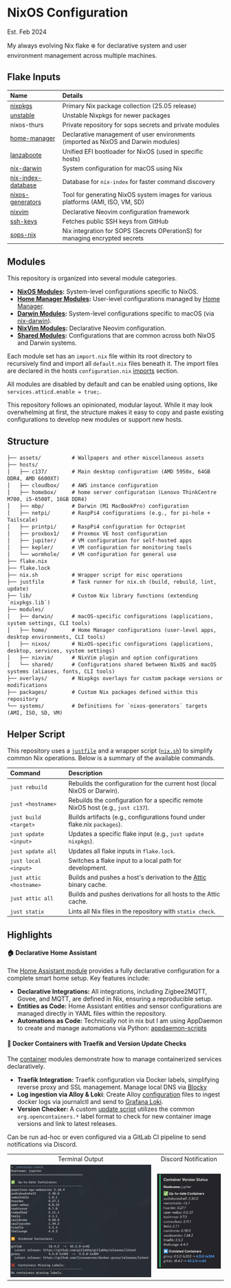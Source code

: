# NixOS Configuration
Est. Feb 2024

My always evolving Nix flake ❄️ for declarative system and user environment management across multiple machines.

## Flake Inputs
| Name | Details |
|:-----------| :------|
| [nixpkgs](https://github.com/NixOS/nixpkgs/tree/nixos-25.05) | Primary Nix package collection (25.05 release) |
| [unstable](https://github.com/NixOS/nixpkgs/tree/nixos-unstable) | Unstable Nixpkgs for newer packages |
| nixos-thurs | Private repository for sops secrets and private modules |
| [home-manager](https://github.com/nix-community/home-manager/tree/release-25.05) | Declarative management of user environments (imported as NixOS and Darwin modules) |
| [lanzaboote](https://github.com/nix-community/lanzaboote) | Unified EFI bootloader for NixOS (used in specific hosts) |
| [nix-darwin](https://github.com/LnL7/nix-darwin) | System configuration for macOS using Nix |
| [nix-index-database](https://github.com/nix-community/nix-index-database) | Database for `nix-index` for faster command discovery |
| [nixos-generators](https://github.com/nix-community/nixos-generators) | Tool for generating NixOS system images for various platforms (AMI, ISO, VM, SD) |
| [nixvim](https://github.com/nix-community/nixvim/tree/main) | Declarative Neovim configuration framework |
| [ssh-keys](https://github.com/thursdaddy.keys) | Fetches public SSH keys from GitHub |
| [sops-nix](https://github.com/Mic92/sops-nix) | Nix integration for SOPS (Secrets OPerationS) for managing encrypted secrets |

## Modules

This repository is organized into several module categories.

-   **[NixOS Modules](https://github.com/thursdaddy/nixos-config/tree/main/modules/nixos):** System-level configurations specific to NixOS.
-   **[Home Manager Modules](https://github.com/thursdaddy/nixos-config/tree/main/modules/home):** User-level configurations managed by [Home Manager](https://github.com/nix-community/home-manager).
-   **[Darwin Modules](https://github.com/thursdaddy/nixos-config/tree/main/modules/darwin):** System-level configurations specific to macOS (via [nix-darwin](https://github.com/nix-darwin/nix-darwin)).
-   **[NixVim Modules](https://github.com/thursdaddy/nixos-config/tree/main/modules/nixvim):** Declarative Neovim configuration.
-   **[Shared Modules](https://github.com/thursdaddy/nixos-config/tree/main/modules/shared):** Configurations that are common across both NixOS and Darwin systems.

Each module set has an `import.nix` file within its root directory to recursively find and import all `default.nix` files beneath it. The import files are declared in the hosts `configuration.nix` [imports](./hosts/c137/configuration.nix#L15) section.

All modules are disabled by default and can be enabled using options, like `services.atticd.enable = true;`.

This repository follows an opinionated, modular layout. While it may look overwhelming at first, the structure makes it easy to copy and paste existing configurations to develop new modules or support new hosts.

## Structure

```
├── assets/          # Wallpapers and other miscellaneous assets
├── hosts/
│   ├── c137/        # Main desktop configuration (AMD 5950x, 64GB DDR4, AMD 6600XT)
│   ├── cloudbox/    # AWS instance configuration
│   ├── homebox/     # home server configuration (Lenovo ThinkCentre M700, i5-6500T, 16GB DDR4)
│   ├── mbp/         # Darwin (M1 MacBookPro) configuration
│   ├── netpi/       # RaspPi4 configurations (e.g., for pi-hole + Tailscale)
│   ├── printpi/     # RaspPi4 configuration for Octoprint
│   ├── proxbox1/    # Proxmox VE host configuration
│   ├── jupiter/     # VM configuration for self-hosted apps
│   ├── kepler/      # VM configuration for monitoring tools
│   └── wormhole/    # VM configuration for general use
├── flake.nix
├── flake.lock
├── nix.sh           # Wrapper script for misc operations
├── justfile         # Task runner for nix.sh (build, rebuild, lint, update)
├── lib/             # Custom Nix library functions (extending `nixpkgs.lib`)
├── modules/
│   ├── darwin/      # macOS-specific configurations (applications, system settings, CLI tools)
│   ├── home/        # Home Manager configurations (user-level apps, desktop environments, CLI tools)
│   ├── nixos/       # NixOS-specific configurations (applications, desktop, services, system settings)
│   ├── nixvim/      # NixVim plugin and option configurations
│   └── shared/      # Configurations shared between NixOS and macOS systems (aliases, fonts, CLI tools)
├── overlays/        # Nixpkgs overlays for custom package versions or modifications
├── packages/        # Custom Nix packages defined within this repository
└── systems/         # Definitions for `nixos-generators` targets (AMI, ISO, SD, VM)
```

## Helper Script

This repository uses a [`justfile`](./justfile) and a wrapper script ([`nix.sh`](./nix.sh)) to simplify common Nix operations. Below is a summary of the available commands.

| Command | Description |
| :--- | :--- |
| `just rebuild` | Rebuilds the configuration for the current host (local NixOS or Darwin). |
| `just <hostname>` | Rebuilds the configuration for a specific remote NixOS host (e.g., `just c137`). |
| `just build <target>` | Builds artifacts (e.g., configurations found under flake.nix `packages`). |
| `just update <input>` | Updates a specific flake input (e.g., `just update nixpkgs`). |
| `just update all` | Updates all flake inputs in `flake.lock`. |
| `just local <input>` | Switches a flake input to a local path for development. |
| `just attic <hostname>` | Builds and pushes a host's derivation to the [Attic](https://github.com/zhaofengli/attic) binary cache. |
| `just attic all` | Builds and pushes derivations for all hosts to the Attic cache. |
| `just statix` | Lints all Nix files in the repository with `statix check`. |

## Highlights

#### 🏠 Declarative Home Assistant

The [Home Assistant module](./modules/nixos/apps/home-assistant) provides a fully declarative configuration for a complete smart home setup. Key features include:

- **Declarative Integrations:** All integrations, including Zigbee2MQTT, Govee, and MQTT, are defined in Nix, ensuring a reproducible setup.
- **Entities as Code:** Home Assistant entities and sensor configurations are managed directly in YAML files within the repository.
- **Automations as Code:** Technically not in nix but I am using AppDaemon to create and manage automations via Python: [appdaemon-scripts](https://github.com/thursdaddy/appdaemon-scripts)

#### 🐳 Docker Containers with Traefik and Version Update Checks

The [container](./modules/nixos/containers) modules demonstrate how to manage containerized services declaratively.

- **Traefik Integration:** Traefik configuration via Docker labels, simplifying reverse proxy and SSL management. Manage local DNS via [Blocky](./modules/nixos/services/blocky/blocky.yml)
- **Log ingestion via Alloy & Loki**: Create Alloy [configuration](./modules/nixos/containers/audiobookshelf/config.alloy) files to ingest docker logs via journalctl and send to [Grafana Loki](https://grafana.com/oss/loki/).
- **Version Checker:** A custom [update script](./modules/nixos/services/docker/scripts/container-version-check.py) utilizes the common `org.opencontainers.*` label format to check for new container image versions and link to latest releases.

Can be run ad-hoc or even configured via a GitLab CI pipeline to send notifications via Discord.

<table align="center">
  <tr>
    <td align="center">Terminal Output</td>
    <td align="center">Discord Notification</td>
  </tr>
  <tr>
    <td><img src="assets/readme/container-check-terminal.png" alt="Container Check Terminal Output" width="100%"></td>
    <td><img src="assets/readme/container-check-discord.png" alt="Container Check Discord Notification" width="100%"></td>
  </tr>
</table>

